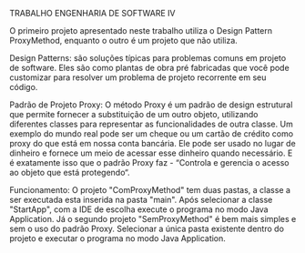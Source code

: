 TRABALHO ENGENHARIA DE SOFTWARE IV

O primeiro projeto apresentado neste trabalho utiliza o Design Pattern ProxyMethod, enquanto o outro é um projeto que não utiliza.

Design Patterns: são soluções típicas para problemas comuns em projeto de software. Eles são como plantas de obra pré fabricadas que você pode customizar para resolver um problema de projeto recorrente em seu código.

Padrão de Projeto Proxy: O método Proxy é um padrão de design estrutural que permite fornecer a substituição de um outro objeto, utilizando diferentes classes para representar as funcionalidades de outra classe. Um exemplo do mundo real pode ser um cheque ou um cartão de crédito como proxy do que está em nossa conta bancária. Ele pode ser usado no lugar de dinheiro e fornece um meio de acessar esse dinheiro quando necessário. E é exatamente isso que o padrão Proxy faz - “Controla e gerencia o acesso ao objeto que está protegendo“.

Funcionamento: O projeto "ComProxyMethod" tem duas pastas, a classe a ser executada esta inserida na pasta "main". Após selecionar a classe "StartApp", com a IDE de escolha execute o programa no modo Java Application. Já o segundo projeto "SemProxyMethod" é bem mais simples e sem o uso do padrão Proxy. Selecionar a única pasta existente dentro do projeto e executar o programa no modo Java Application.
